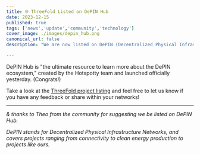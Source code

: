 ```yaml
---
title: 🌐 ThreeFold Listed on DePIN Hub
date: 2023-12-15
published: true
tags: ['news','update','community','technology']
cover_image: ./images/depin_hub.png
canonical_url: false
description: "We are now listed on DePIN (Decentralized Physical Infrastructure Networks). Let us know what you think."

---
```


DePIN Hub is "the ultimate resource to learn more about the DePIN ecosystem," created by the Hotspotty team and launched officially yesterday. (Congrats!)

Take a look at the [ThreeFold project listing](https://depinhub.io/projects/threefold) and feel free to let us know if you have any feedback or share within your networks!

---
*& thanks to Theo from the community for suggesting we be listed on DePIN Hub.*

*DePIN stands for Decentralized Physical Infrastructure Networks, and covers projects ranging from connectivity to clean energy production to projects like ours.*